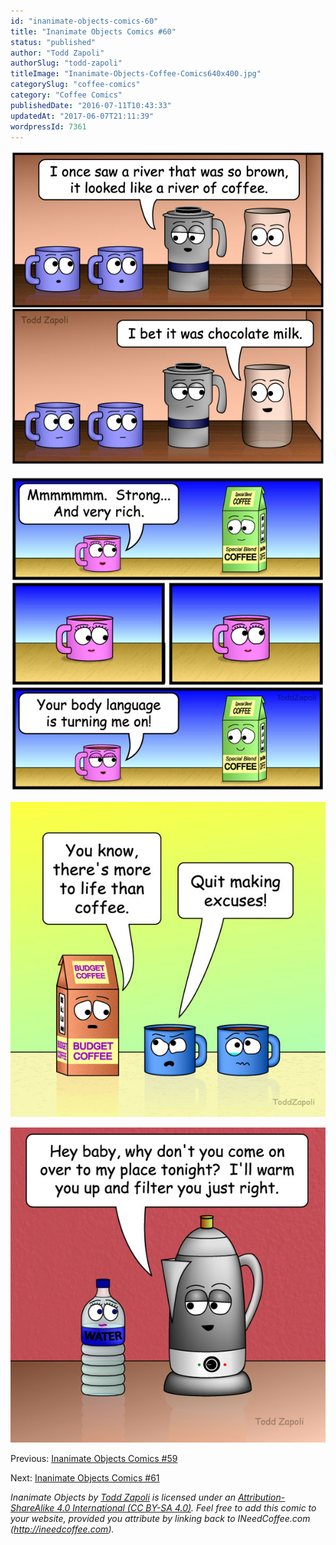 ```yaml
---
id: "inanimate-objects-comics-60"
title: "Inanimate Objects Comics #60"
status: "published"
author: "Todd Zapoli"
authorSlug: "todd-zapoli"
titleImage: "Inanimate-Objects-Coffee-Comics640x400.jpg"
categorySlug: "coffee-comics"
category: "Coffee Comics"
publishedDate: "2016-07-11T10:43:33"
updatedAt: "2017-06-07T21:11:39"
wordpressId: 7361
---
```


![Chocolate-Milk](201616-Chocolate-Milk.jpg)

![Body-Language](201615-Body-Language.jpg)

![Excuses](201614-Excuses.jpg)

![My-Place](201613-My-Place.jpg)

Previous: [Inanimate Objects Comics #59](http://ineedcoffee.com/inanimate-objects-comics-59/)

Next: [Inanimate Objects Comics #61](http://ineedcoffee.com/inanimate-objects-comics-61/)

*Inanimate Objects by [Todd Zapoli](http://ineedcoffee.com/) is licensed under an [Attribution-ShareAlike 4.0 International (CC BY-SA 4.0)](https://creativecommons.org/licenses/by-sa/4.0/). Feel free to add this comic to your website, provided you attribute by linking back to INeedCoffee.com (http://ineedcoffee.com).*